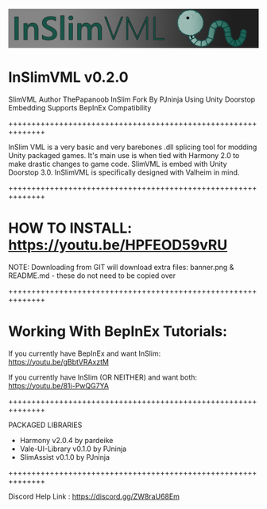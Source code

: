 ![Screenshot](banner.png)

# InSlimVML v0.2.0
SlimVML Author ThePapanoob
InSlim Fork By PJninja
Using Unity Doorstop Embedding
Supports BepInEx Compatibility

++++++++++++++++++++++++++++++++++++++++++++++++++++++++++++++

InSlim VML is a very basic and very barebones .dll splicing tool for modding
Unity packaged games. It's main use is when tied with Harmony 2.0 to make
drastic changes to game code. SlimVML is embed with Unity Doorstop 3.0.
InSlimVML is specifically designed with Valheim in mind.

++++++++++++++++++++++++++++++++++++++++++++++++++++++++++++++

# HOW TO INSTALL: https://youtu.be/HPFEOD59vRU
NOTE: Downloading from GIT will download extra files: banner.png & README.md - these do not need to be copied over

++++++++++++++++++++++++++++++++++++++++++++++++++++++++++++++

# Working With BepInEx Tutorials:
If you currently have BepInEx and want InSlim: https://youtu.be/gBbtVRAxztM

If you currently have InSlim (OR NEITHER) and want both: https://youtu.be/81j-PwQG7YA

++++++++++++++++++++++++++++++++++++++++++++++++++++++++++++++

PACKAGED LIBRARIES
* Harmony v2.0.4 by pardeike
* Vale-UI-Library v0.1.0 by PJninja
* SlimAssist v0.1.0 by PJninja

++++++++++++++++++++++++++++++++++++++++++++++++++++++++++++++

Discord Help Link : https://discord.gg/ZW8raU68Em
